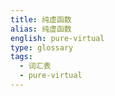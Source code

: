 ```yaml
---
title: 纯虚函数
alias: 纯虚函数
english: pure-virtual
type: glossary
tags:
  - 词汇表
  - pure-virtual
---
```

